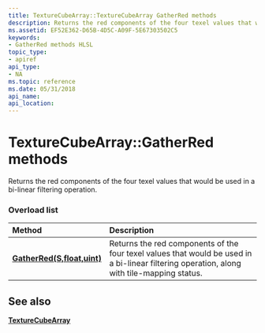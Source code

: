 ```yaml
---
title: TextureCubeArray::TextureCubeArray GatherRed methods
description: Returns the red components of the four texel values that would be used in a bi-linear filtering operation.
ms.assetid: EF52E362-D65B-4D5C-A09F-5E67303502C5
keywords:
- GatherRed methods HLSL
topic_type:
- apiref
api_type:
- NA
ms.topic: reference
ms.date: 05/31/2018
api_name: 
api_location: 
---
```


# TextureCubeArray::GatherRed methods

Returns the red components of the four texel values that would be used in a bi-linear filtering operation.

### Overload list



| Method                                                                | Description                                                                                                                                     |
|:----------------------------------------------------------------------|:------------------------------------------------------------------------------------------------------------------------------------------------|
| [**GatherRed(S,float,uint)**](tcubearray-gatherred-s-float-uint-.md)  | Returns the red components of the four texel values that would be used in a bi-linear filtering operation, along with tile-mapping status.<br/> |



## See also

<dl> <dt>

[**TextureCubeArray**](texturecubearray.md)
</dt> </dl>

 

 





